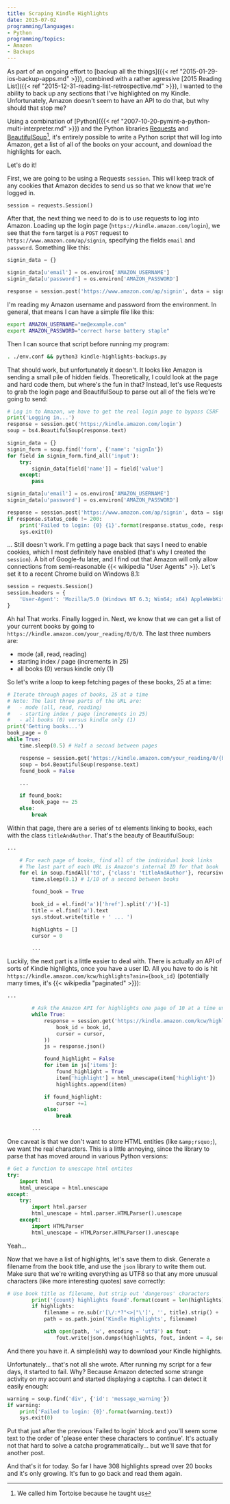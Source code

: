 ```yaml
---
title: Scraping Kindle Highlights
date: 2015-07-02
programming/languages:
- Python
programming/topics:
- Amazon
- Backups
---
```

As part of an ongoing effort to [backup all the things]({{< ref "2015-01-29-ios-backup-apps.md" >}}), combined with a rather agressive [2015 Reading List]({{< ref "2015-12-31-reading-list-retrospective.md" >}}), I wanted to the ability to back up any sections that I've highlighted on my Kindle. Unfortunately, Amazon doesn't seem to have an API to do that, but why should that stop me?

Using a combination of [Python]({{< ref "2007-10-20-pymint-a-python-multi-interpreter.md" >}}) and the Python libraries <a href="http://docs.python-requests.org/en/latest/">Requests</a> and <a href="http://www.crummy.com/software/BeautifulSoup/">BeautifulSoup</a>[^1], it's entirely possible to write a Python script that will log into Amazon, get a list of all of the books on your account, and download the highlights for each.

Let's do it!

<!--more-->

First, we are going to be using a Requests `session`. This will keep track of any cookies that Amazon decides to send us so that we know that we're logged in.

```python
session = requests.Session()
```

After that, the next thing we need to do is to use requests to log into Amazon. Loading up the login page (`https://kindle.amazon.com/login`), we see that the `form` target is a `POST` request to `https://www.amazon.com/ap/signin`, specifying the fields `email` and `password`. Something like this:

```python
signin_data = {}

signin_data[u'email'] = os.environ['AMAZON_USERNAME']
signin_data[u'password'] = os.environ['AMAZON_PASSWORD']

response = session.post('https://www.amazon.com/ap/signin', data = signin_data)
```

I'm reading my Amazon username and password from the environment. In general, that means I can have a simple file like this:

```bash
export AMAZON_USERNAME="me@example.com"
export AMAZON_PASSWORD="correct horse battery staple"
```

Then I can source that script before running my program:

```bash
. ./env.conf && python3 kindle-highlights-backups.py
```

That should work, but unfortunately it doesn't. It looks like Amazon is sending a small pile of hidden fields. Theoretically, I could look at the page and hard code them, but where's the fun in that? Instead, let's use Requests to grab the login page and BeautifulSoup to parse out all of the fiels we're going to send:

```python
# Log in to Amazon, we have to get the real login page to bypass CSRF
print('Logging in...')
response = session.get('https://kindle.amazon.com/login')
soup = bs4.BeautifulSoup(response.text)

signin_data = {}
signin_form = soup.find('form', {'name': 'signIn'})
for field in signin_form.find_all('input'):
    try:
        signin_data[field['name']] = field['value']
    except:
        pass

signin_data[u'email'] = os.environ['AMAZON_USERNAME']
signin_data[u'password'] = os.environ['AMAZON_PASSWORD']

response = session.post('https://www.amazon.com/ap/signin', data = signin_data)
if response.status_code != 200:
    print('Failed to login: {0} {1}'.format(response.status_code, response.reason))
    sys.exit(0)
```

... Still doesn't work. I'm getting a page back that says I need to enable cookies, which I most definitely have enabled (that's why I created the `session`). A bit of Google-fu later, and I find out that Amazon will only allow connections from semi-reasonable {{< wikipedia "User Agents" >}}. Let's set it to a recent Chrome build on Windows 8.1:

```python
session = requests.Session()
session.headers = {
    'User-Agent': 'Mozilla/5.0 (Windows NT 6.3; Win64; x64) AppleWebKit/537.36 (KHTML, like Gecko) Chrome/44.0.2403.61 Safari/537.36'
}
```

Ah ha! That works. Finally logged in. Next, we know that we can get a list of your current books by going to `https://kindle.amazon.com/your_reading/0/0/0`. The last three numbers are:


* mode (all, read, reading)
* starting index / page (increments in 25)
* all books (0) versus kindle only (1)


So let's write a loop to keep fetching pages of these books, 25 at a time:

```python
# Iterate through pages of books, 25 at a time
# Note: The last three parts of the URL are:
#   - mode (all, read, reading)
#   - starting index / page (increments in 25)
#   - all books (0) versus kindle only (1)
print('Getting books...')
book_page = 0
while True:
    time.sleep(0.5) # Half a second between pages

    response = session.get('https://kindle.amazon.com/your_reading/0/{book_page}/0'.format(book_page = book_page))
    soup = bs4.BeautifulSoup(response.text)
    found_book = False

    ...

    if found_book:
        book_page += 25
    else:
        break
```

Within that page, there are a series of `td` elements linking to books, each with the class `titleAndAuthor`. That's the beauty of BeautifulSoup:

```python
...

    # For each page of books, find all of the individual book links
    # The last part of each URL is Amazon's internal ID for that book
    for el in soup.findAll('td', {'class': 'titleAndAuthor'}, recursive = True):
        time.sleep(0.1) # 1/10 of a second between books

        found_book = True

        book_id = el.find('a')['href'].split('/')[-1]
        title = el.find('a').text
        sys.stdout.write(title + ' ... ')

        highlights = []
        cursor = 0

        ...
```

Luckily, the next part is a little easier to deal with. There is actually an API of sorts of Kindle highlights, once you have a user ID. All you have to do is hit `https://kindle.amazon.com/kcw/highlights?asin={book_id}` (potentially many times, it's {{< wikipedia "paginated" >}}):

```python
...

        # Ask the Amazon API for highlights one page of 10 at a time until we have them all
        while True:
            response = session.get('https://kindle.amazon.com/kcw/highlights?asin={book_id}&cursor={cursor}&count=10'.format(
                book_id = book_id,
                cursor = cursor,
            ))
            js = response.json()

            found_highlight = False
            for item in js['items']:
                found_highlight = True
                item['highlight'] = html_unescape(item['highlight'])
                highlights.append(item)

            if found_highlight:
                cursor +=1
            else:
                break

        ...
```

One caveat is that we don't want to store HTML entities (like `&amp;rsquo;`), we want the real characters. This is a little annoying, since the library to parse that has moved around in various Python versions:

```python
# Get a function to unescape html entites
try:
    import html
    html_unescape = html.unescape
except:
    try:
        import html.parser
        html_unescape = html.parser.HTMLParser().unescape
    except:
        import HTMLParser
        html_unescape = HTMLParser.HTMLParser().unescape
```

Yeah...

Now that we have a list of highlights, let's save them to disk. Generate a filename from the book title, and use the `json` library to write them out. Make sure that we're writing everything as UTF8 so that any more unusual characters (like more interesting quotes) save correctly:

```python
# Use book title as filename, but strip out 'dangerous' characters
        print('{count} highlights found'.format(count = len(highlights)))
        if highlights:
            filename = re.sub(r'[\/:*?"<>|"\']', '', title).strip() + '.json'
            path = os.path.join('Kindle Highlights', filename)

            with open(path, 'w', encoding = 'utf8') as fout:
                fout.write(json.dumps(highlights, fout, indent = 4, sort_keys = True, ensure_ascii = False))
```

And there you have it. A simple(ish) way to download your Kindle highlights.

Unfortunately... that's not all she wrote. After running my script for a few days, it started to fail. Why? Because Amazon detected some strange activity on my account and started displaying a captcha. I can detect it easily enough:

```python
warning = soup.find('div', {'id': 'message_warning'})
if warning:
    print('Failed to login: {0}'.format(warning.text))
    sys.exit(0)
```

Put that just after the previous 'Failed to login' block and you'll seem some text to the order of 'please enter these characters to continue'. It's actually not that hard to solve a catcha programmatically... but we'll save that for another post.

And that's it for today. So far I have 308 highlights spread over 20 books and it's only growing. It's fun to go back and read them again.

[^1]: We called him Tortoise because he taught us